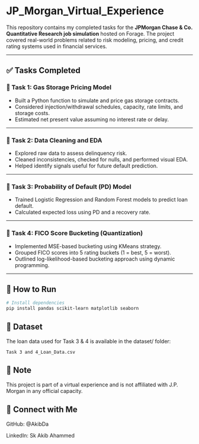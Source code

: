 # JP_Morgan_Virtual_Experience
This repository contains my completed tasks for the **JPMorgan Chase & Co. Quantitative Research job simulation** hosted on Forage. The project covered real-world problems related to risk modeling, pricing, and credit rating systems used in financial services.

---

## ✅ Tasks Completed

### 🔹 Task 1: Gas Storage Pricing Model
- Built a Python function to simulate and price gas storage contracts.
- Considered injection/withdrawal schedules, capacity, rate limits, and storage costs.
- Estimated net present value assuming no interest rate or delay.

---

### 🔹 Task 2: Data Cleaning and EDA
- Explored raw data to assess delinquency risk.
- Cleaned inconsistencies, checked for nulls, and performed visual EDA.
- Helped identify signals useful for future default prediction.

---

### 🔹 Task 3: Probability of Default (PD) Model
- Trained Logistic Regression and Random Forest models to predict loan default.
- Calculated expected loss using PD and a recovery rate.

---

### 🔹 Task 4: FICO Score Bucketing (Quantization)
- Implemented MSE-based bucketing using KMeans strategy.
- Grouped FICO scores into 5 rating buckets (1 = best, 5 = worst).
- Outlined log-likelihood-based bucketing approach using dynamic programming.

---

## 🚀 How to Run
```bash
# Install dependencies
pip install pandas scikit-learn matplotlib seaborn
```

## 📁 Dataset
The loan data used for Task 3 & 4 is available in the dataset/ folder:
```
Task 3 and 4_Loan_Data.csv
```
## 📌 Note
This project is part of a virtual experience and is not affiliated with J.P. Morgan in any official capacity.

## 🔗 Connect with Me
GitHub: @AkibDa

LinkedIn: Sk Akib Ahammed
